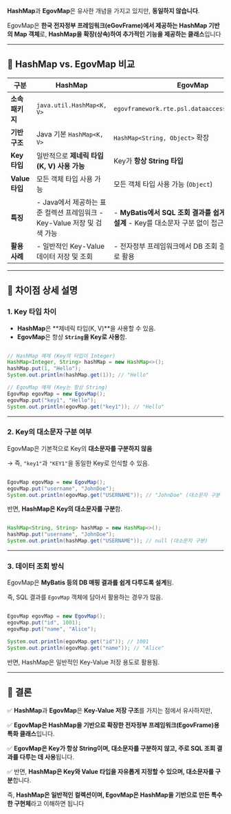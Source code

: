 **HashMap**과 **EgovMap**은 유사한 개념을 가지고 있지만, **동일하지 않습니다**.

EgovMap은 **한국 전자정부 프레임워크(eGovFrame)에서 제공하는 HashMap 기반의 Map 객체**로, **HashMap을 확장(상속)하여 추가적인 기능을 제공하는 클래스**입니다

---

## **🔹 HashMap vs. EgovMap 비교**

| **구분** | **HashMap** | **EgovMap** |
| --- | --- | --- |
| **소속 패키지** | `java.util.HashMap<K, V>` | `egovframework.rte.psl.dataaccess.util.EgovMap` |
| **기반 구조** | Java 기본 `HashMap<K, V>` | `HashMap<String, Object>` 확장 |
| **Key 타입** | 일반적으로 **제네릭 타입(K, V) 사용 가능** | Key가 **항상 String 타입** |
| **Value 타입** | 모든 객체 타입 사용 가능 | 모든 객체 타입 사용 가능 (`Object`) |
| **특징** | - Java에서 제공하는 표준 컬렉션 프레임워크 - Key-Value 저장 및 검색 가능 | - **MyBatis에서 SQL 조회 결과를 쉽게 다룰 수 있도록 설계** - Key를 대소문자 구분 없이 접근 가능 |
| **활용 사례** | - 일반적인 Key-Value 데이터 저장 및 조회 | - 전자정부 프레임워크에서 DB 조회 결과를 담는 객체로 활용 |

---

## **🔹 차이점 상세 설명**

### **1. Key 타입 차이**

- **HashMap**은 **제네릭 타입(K, V)**을 사용할 수 있음.
- **EgovMap**은 항상 **`String`을 Key로 사용**함.

```java

// HashMap 예제 (Key의 타입이 Integer)
HashMap<Integer, String> hashMap = new HashMap<>();
hashMap.put(1, "Hello");
System.out.println(hashMap.get(1)); // "Hello"

// EgovMap 예제 (Key는 항상 String)
EgovMap egovMap = new EgovMap();
egovMap.put("key1", "Hello");
System.out.println(egovMap.get("key1")); // "Hello"

```

---

### **2. Key의 대소문자 구분 여부**

EgovMap은 기본적으로 Key의 **대소문자를 구분하지 않음**

→ 즉, `"key1"`과 `"KEY1"`을 동일한 Key로 인식할 수 있음.

```java

EgovMap egovMap = new EgovMap();
egovMap.put("username", "JohnDoe");
System.out.println(egovMap.get("USERNAME")); // "JohnDoe" (대소문자 구분 없이 접근 가능)

```

반면, **HashMap은 Key의 대소문자를 구분**함.

```java

HashMap<String, String> hashMap = new HashMap<>();
hashMap.put("username", "JohnDoe");
System.out.println(hashMap.get("USERNAME")); // null (대소문자 구분)

```

---

### **3. 데이터 조회 방식**

EgovMap은 **MyBatis 등의 DB 매핑 결과를 쉽게 다루도록 설계**됨.

즉, SQL 결과를 `EgovMap` 객체에 담아서 활용하는 경우가 많음.

```java

EgovMap egovMap = new EgovMap();
egovMap.put("id", 1001);
egovMap.put("name", "Alice");

System.out.println(egovMap.get("id")); // 1001
System.out.println(egovMap.get("name")); // "Alice"

```

반면, HashMap은 일반적인 Key-Value 저장 용도로 활용됨.

---

## **🔹 결론**

✅ **HashMap**과 **EgovMap**은 **Key-Value 저장 구조**를 가지는 점에서 유사하지만,

✅ **EgovMap은 HashMap을 기반으로 확장한 전자정부 프레임워크(EgovFrame)용 특화 클래스**입니다.

✅ **EgovMap은 Key가 항상 String이며, 대소문자를 구분하지 않고, 주로 SQL 조회 결과를 다루는 데 사용**됩니다.

✅ 반면, **HashMap은 Key와 Value 타입을 자유롭게 지정할 수 있으며, 대소문자를 구분**합니다.

즉, **HashMap은 일반적인 컬렉션이며, EgovMap은 HashMap을 기반으로 만든 특수한 구현체**라고 이해하면 됩니다
